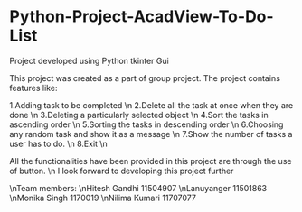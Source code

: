 # Python-Project-AcadView-To-Do-List
Project developed using Python tkinter Gui

This project was created as a part of group project.
The project contains features like:

1.Adding task to be completed \n
2.Delete all the task at once when they are done \n
3.Deleting a particularly selected object \n
4.Sort the tasks in ascending order \n
5.Sorting the tasks in descending order \n
6.Choosing any random task and show it as a message \n
7.Show the number of tasks a user has to do. \n
8.Exit \n

All the functionalities have been provided in this project are through the use of button.
\n I look forward to developing this project further


\nTeam members:
\nHitesh Gandhi 11504907
\nLanuyanger 11501863
\nMonika Singh 1170019
\nNilima Kumari 11707077
